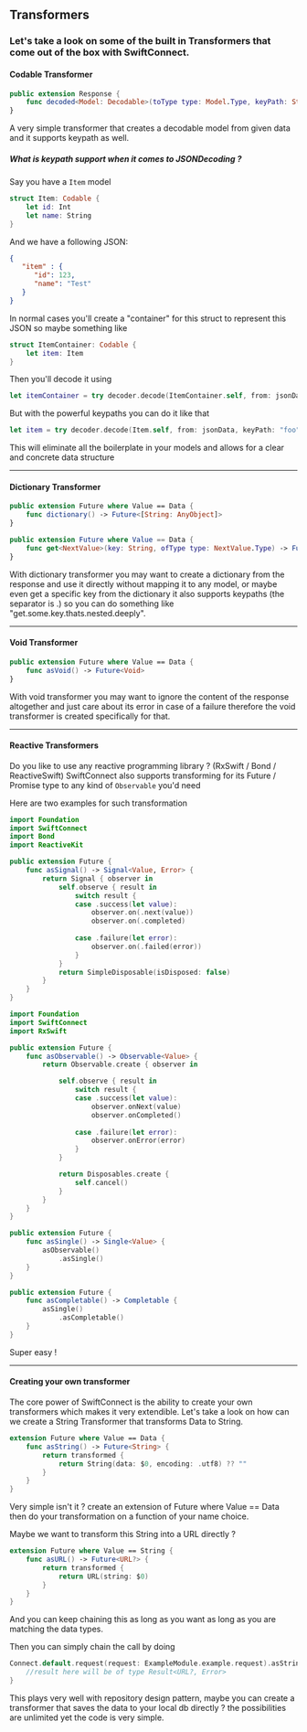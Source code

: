 ## Transformers

### Let's take a look on some of the built in Transformers that come out of the box with SwiftConnect.

#### Codable Transformer
```swift
public extension Response {
    func decoded<Model: Decodable>(toType type: Model.Type, keyPath: String = "") throws -> Model
}
```

A very simple transformer that creates a decodable model from given data and it supports keypath as well.

#####  What is keypath support when it comes to JSONDecoding ?

Say you have a `Item` model
```swift
struct Item: Codable {
    let id: Int
    let name: String
}
```

And we have a following JSON:
```JSON
{
   "item" : {
      "id": 123,
      "name": "Test"
   }
}
```

In normal cases you'll create a "container" for this struct to represent this JSON so maybe something like 
```swift
struct ItemContainer: Codable {
    let item: Item
}
```

Then you'll decode it using
```swift
let itemContainer = try decoder.decode(ItemContainer.self, from: jsonData)
```

But with the powerful keypaths you can do it like that
```swift
let item = try decoder.decode(Item.self, from: jsonData, keyPath: "foo")
```

This will eliminate all the boilerplate in your models and allows for a clear and concrete data structure

---

#### Dictionary Transformer
```swift
public extension Future where Value == Data {
    func dictionary() -> Future<[String: AnyObject]>
}

public extension Future where Value == Data {
    func get<NextValue>(key: String, ofType type: NextValue.Type) -> Future<NextValue?>
}
```

With dictionary transformer you may want to create a dictionary from the response and use it directly without mapping it to any model, or maybe even get a specific key from the dictionary it also supports keypaths (the separator is .) so you can do something like "get.some.key.thats.nested.deeply".

---

#### Void Transformer
```swift
public extension Future where Value == Data {
    func asVoid() -> Future<Void>
}
```

With void transformer you may want to ignore the content of the response altogether and just care about its error in case of a failure therefore the void transformer is created specifically for that.

---

#### Reactive Transformers

Do you like to use any reactive programming library ? (RxSwift / Bond / ReactiveSwift)
SwiftConnect also supports transforming for its Future / Promise type to any kind of  `Observable`  you'd need

Here are two examples for such transformation

```swift
import Foundation
import SwiftConnect
import Bond
import ReactiveKit

public extension Future {
    func asSignal() -> Signal<Value, Error> {
        return Signal { observer in
            self.observe { result in
                switch result {
                case .success(let value):
                    observer.on(.next(value))
                    observer.on(.completed)
                    
                case .failure(let error):
                    observer.on(.failed(error))
                }
            }
            return SimpleDisposable(isDisposed: false)
        }
    }
}
```

```swift
import Foundation
import SwiftConnect
import RxSwift

public extension Future {
    func asObservable() -> Observable<Value> {
        return Observable.create { observer in

            self.observe { result in
                switch result {
                case .success(let value):
                    observer.onNext(value)
                    observer.onCompleted()
                    
                case .failure(let error):
                    observer.onError(error)
                }
            }

            return Disposables.create {
                self.cancel()
            }
        }
    }
}

public extension Future {
    func asSingle() -> Single<Value> {
        asObservable()
            .asSingle()
    }
}

public extension Future {
    func asCompletable() -> Completable {
        asSingle()
            .asCompletable()
    }
}
```

Super easy !

---

#### Creating your own transformer

The core power of SwiftConnect is the ability to create your own transformers which makes it very extendible.
Let's take a look on how can we create a String Transformer that transforms Data to String.

```swift
extension Future where Value == Data {
    func asString() -> Future<String> {
        return transformed {
            return String(data: $0, encoding: .utf8) ?? ""
        }
    }
}
```

Very simple isn't it ? create an extension of Future where Value == Data then do your transformation on a function of your name choice.

Maybe we want to transform this String into a URL directly ?
```swift
extension Future where Value == String {
    func asURL() -> Future<URL?> {
        return transformed {
            return URL(string: $0)
        }
    }
}
```

And you can keep chaining this as long as you want as long as you are matching the data types.

Then you can simply chain the call by doing

```swift
Connect.default.request(request: ExampleModule.example.request).asString().asURL().observe { result in
    //result here will be of type Result<URL?, Error>
}
```

This plays very well with repository design pattern, maybe you can create a transformer that saves the data to your local db directly ? the possibilities are unlimited yet the code is very simple.

